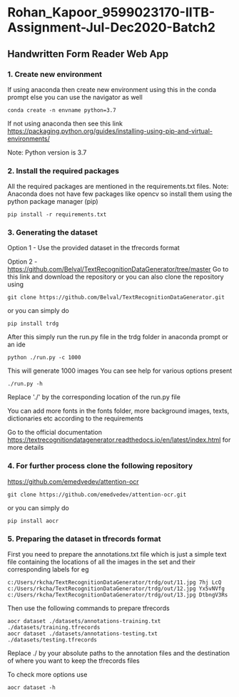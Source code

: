 # Rohan_Kapoor_9599023170-IITB-Assignment-Jul-Dec2020-Batch2

## Handwritten Form Reader Web App

### 1. Create new environment
If using anaconda then create new environment using this in the conda prompt else you can use the navigator as well
```
conda create -n envname python=3.7
```
If not using anaconda then see this link
https://packaging.python.org/guides/installing-using-pip-and-virtual-environments/

Note: Python version is 3.7

### 2. Install the required packages 
All the required packages are mentioned in the requirements.txt files.
Note: Anaconda does not have few packages like opencv so install them using the python package manager (pip)
```
pip install -r requirements.txt
```

### 3. Generating the dataset
Option 1 - Use the provided dataset in the tfrecords format

Option 2 - https://github.com/Belval/TextRecognitionDataGenerator/tree/master
Go to this link and download the repository or you can also clone the repository using 
```
git clone https://github.com/Belval/TextRecognitionDataGenerator.git
```
or you can simply do
```
pip install trdg
```

After this simply run the run.py file in the trdg folder in anaconda prompt or an ide
```
python ./run.py -c 1000
```
This will generate 1000 images
You can see help for various options present
```
./run.py -h
```
Replace './' by the corresponding location of the run.py file

You can add more fonts in the fonts folder, more background images, texts, dictionaries etc according to the requirements

Go to the official documentation https://textrecognitiondatagenerator.readthedocs.io/en/latest/index.html for more details

### 4. For further process clone the following repository
https://github.com/emedvedev/attention-ocr
```
git clone https://github.com/emedvedev/attention-ocr.git
```
or you can simply do
```
pip install aocr
```

### 5. Preparing the dataset in tfrecords format
First you need to prepare the annotations.txt file which is just a simple text file containing the locations of all the images in the set and their corresponding labels
for eg
```
c:/Users/rkcha/TextRecognitionDataGenerator/trdg/out/11.jpg 7hj LcQ
c:/Users/rkcha/TextRecognitionDataGenerator/trdg/out/12.jpg Yx5vNVfg
c:/Users/rkcha/TextRecognitionDataGenerator/trdg/out/13.jpg DtbngV3Rs
```

Then use the following commands to prepare tfrecords
```
aocr dataset ./datasets/annotations-training.txt ./datasets/training.tfrecords
aocr dataset ./datasets/annotations-testing.txt ./datasets/testing.tfrecords
```
Replace ./ by your absolute paths to the annotation files and the destination of where you want to keep the tfrecords files

To check more options use
```
aocr dataset -h
```
